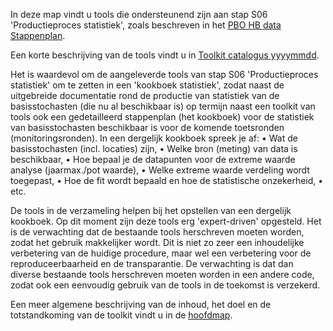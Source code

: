 In deze map vindt u tools die ondersteunend zijn aan stap S06 'Productieproces statistiek', zoals beschreven in het [PBO HB data Stappenplan](https://github.com/kkpdata/HB-Datatoolkit/tree/master/A00&#32;Documentatie#11205758-014-GEO-0001_v1.0-PBO&#32;HB&#32;data&#32;stappenplan&#32;13.pdf). 

Een korte beschrijving van de tools vindt u in [Toolkit catalogus yyyymmdd](https://github.com/kkpdata/HB-Datatoolkit/tree/master/A00&#32;Documentatie).

Het is waardevol om de aangeleverde tools van stap S06 'Productieproces statistiek' om te zetten in een 'kookboek statistiek', zodat naast de uitgebreide documentatie rond de productie van statistiek van de basisstochasten (die nu al beschikbaar is) op termijn naast een toolkit van tools ook een gedetailleerd stappenplan (het kookboek) voor de statistiek van basisstochasten beschikbaar is voor de komende toetsronden (monitoringsronden). In een dergelijk kookboek spreek je af:
•	Wat de basisstochasten (incl. locaties) zijn,
•	Welke bron (meting) van data is beschikbaar,
•	Hoe bepaal je de datapunten voor de extreme waarde analyse (jaarmax./pot waarde),
•	Welke extreme waarde verdeling wordt toegepast,
•	Hoe de fit wordt bepaald en hoe de statistische onzekerheid,
•	etc.

De tools in de verzameling helpen bij het opstellen van een dergelijk kookboek. Op dit moment zijn deze tools erg 'expert-driven' opgesteld. Het is de verwachting dat de bestaande tools herschreven moeten worden, zodat het gebruik makkelijker wordt. Dit is niet zo zeer een inhoudelijke verbetering van de huidige procedure, maar wel een verbetering voor de reproduceerbaarheid en de transparantie. De verwachting is dat dan diverse bestaande tools herschreven moeten worden in een andere code, zodat ook een eenvoudig gebruik van de tools in de toekomst is verzekerd.

Een meer algemene beschrijving van de inhoud, het doel en de totstandkoming van de toolkit vindt u in de [hoofdmap](https://github.com/kkpdata/HB-Datatoolkit#readme).
